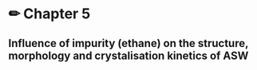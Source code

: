 # &#9999; **Chapter 5**

## Influence of impurity (ethane) on the structure, morphology and crystalisation kinetics of ASW
